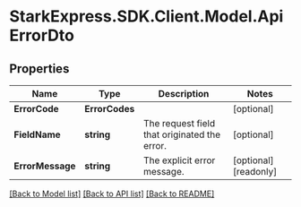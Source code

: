 # StarkExpress.SDK.Client.Model.ApiErrorDto

## Properties

Name | Type | Description | Notes
------------ | ------------- | ------------- | -------------
**ErrorCode** | **ErrorCodes** |  | [optional] 
**FieldName** | **string** | The request field that originated the error. | [optional] 
**ErrorMessage** | **string** | The explicit error message. | [optional] [readonly] 

[[Back to Model list]](../README.md#documentation-for-models) [[Back to API list]](../README.md#documentation-for-api-endpoints) [[Back to README]](../README.md)

